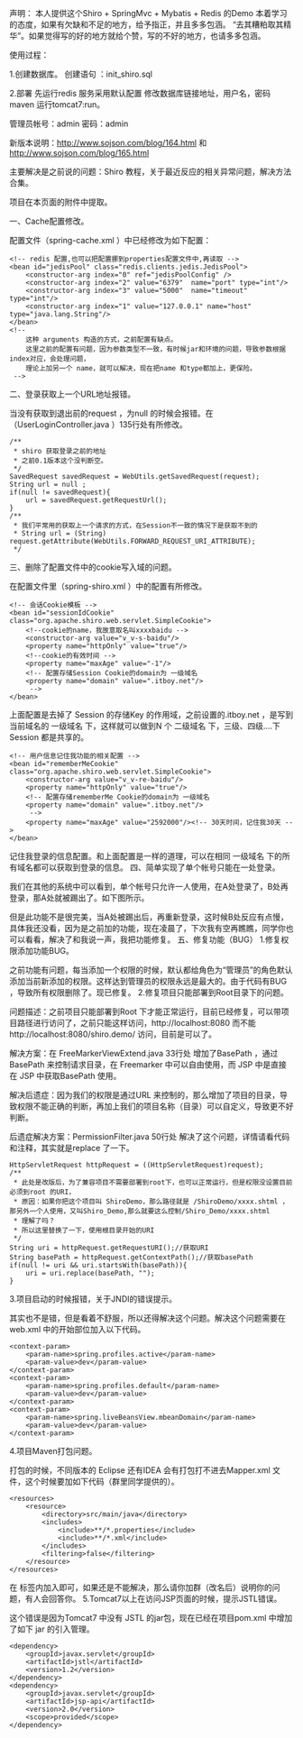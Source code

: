 声明：
本人提供这个Shiro + SpringMvc + Mybatis + Redis 的Demo 本着学习的态度，如果有欠缺和不足的地方，给予指正，并且多多包涵。
“去其糟粕取其精华”。如果觉得写的好的地方就给个赞，写的不好的地方，也请多多包涵。

使用过程：

1.创建数据库。
创建语句		   ：init_shiro.sql


2.部署
先运行redis 服务采用默认配置
修改数据库链接地址，用户名，密码
maven 运行tomcat7:run。


管理员帐号：admin
密码：admin


新版本说明：http://www.sojson.com/blog/164.html 和 http://www.sojson.com/blog/165.html


主要解决是之前说的问题：Shiro 教程，关于最近反应的相关异常问题，解决方法合集。

项目在本页面的附件中提取。

一、Cache配置修改。

配置文件（spring-cache.xml ）中已经修改为如下配置：

    <!-- redis 配置,也可以把配置挪到properties配置文件中,再读取 -->
    <bean id="jedisPool" class="redis.clients.jedis.JedisPool">
    	<constructor-arg index="0" ref="jedisPoolConfig" />
        <constructor-arg index="2" value="6379"  name="port" type="int"/>
        <constructor-arg index="3" value="5000"  name="timeout" type="int"/>
        <constructor-arg index="1" value="127.0.0.1" name="host" type="java.lang.String"/>
    </bean>
    <!-- 
    	这种 arguments 构造的方式，之前配置有缺点。
    	这里之前的配置有问题，因为参数类型不一致，有时候jar和环境的问题，导致参数根据index对应，会处理问题，
    	理论上加另一个 name，就可以解决，现在把name 和type都加上，更保险。
     -->

二、登录获取上一个URL地址报错。

当没有获取到退出前的request ，为null 的时候会报错。在（UserLoginController.java  ）135行处有所修改。

    /**
     * shiro 获取登录之前的地址
     * 之前0.1版本这个没判断空。
     */
    SavedRequest savedRequest = WebUtils.getSavedRequest(request);
    String url = null ;
    if(null != savedRequest){
    	url = savedRequest.getRequestUrl();
    }
    /**
     * 我们平常用的获取上一个请求的方式，在Session不一致的情况下是获取不到的
     * String url = (String) request.getAttribute(WebUtils.FORWARD_REQUEST_URI_ATTRIBUTE);
     */

三、删除了配置文件中的cookie写入域的问题。

在配置文件里（spring-shiro.xml ）中的配置有所修改。

    <!-- 会话Cookie模板 -->
    <bean id="sessionIdCookie" class="org.apache.shiro.web.servlet.SimpleCookie">
    	<!--cookie的name，我故意取名叫xxxxbaidu -->
        <constructor-arg value="v_v-s-baidu"/>
        <property name="httpOnly" value="true"/>
        <!--cookie的有效时间 -->
        <property name="maxAge" value="-1"/>
        <!-- 配置存储Session Cookie的domain为 一级域名
        <property name="domain" value=".itboy.net"/>
         -->
    </bean>

上面配置是去掉了 Session  的存储Key 的作用域，之前设置的.itboy.net  ，是写到当前域名的 一级域名  下，这样就可以做到N 个 二级域名  下，三级、四级....下 Session  都是共享的。

    <!-- 用户信息记住我功能的相关配置 -->
    <bean id="rememberMeCookie" class="org.apache.shiro.web.servlet.SimpleCookie">
        <constructor-arg value="v_v-re-baidu"/>
        <property name="httpOnly" value="true"/>
        <!-- 配置存储rememberMe Cookie的domain为 一级域名
        <property name="domain" value=".itboy.net"/>
         -->
        <property name="maxAge" value="2592000"/><!-- 30天时间，记住我30天 -->
    </bean>

记住我登录的信息配置。和上面配置是一样的道理，可以在相同 一级域名  下的所有域名都可以获取到登录的信息。
四、简单实现了单个帐号只能在一处登录。

我们在其他的系统中可以看到，单个帐号只允许一人使用，在A处登录了，B处再登录，那A处就被踢出了。如下图所示。

但是此功能不是很完美，当A处被踢出后，再重新登录，这时候B处反应有点慢，具体我还没看，因为是之前加的功能，现在凌晨了，下次我有空再瞧瞧，同学你也可以看看，解决了和我说一声，我把功能修复。
五、修复功能（BUG）
1.修复权限添加功能BUG。

之前功能有问题，每当添加一个权限的时候，默认都给角色为“管理员”的角色默认添加当前新添加的权限。这样达到管理员的权限永远是最大的。由于代码有BUG ，导致所有权限删除了。现已修复。
2.修复项目只能部署到Root目录下的问题。

问题描述：之前项目只能部署到Root 下才能正常运行，目前已经修复，可以带项目路径进行访问了，之前只能这样访问，http://localhost:8080  而不能http://localhost:8080/shiro.demo/ 访问，目前是可以了。

解决方案：在 FreeMarkerViewExtend.java 33行处 增加了BasePath ，通过BasePath 来控制请求目录，在 Freemarker  中可以自由使用，而 JSP  中是直接在 JSP  中获取BasePath 使用。

解决后遗症：因为我们的权限是通过URL 来控制的，那么增加了项目的目录，导致权限不能正确的判断，再加上我们的项目名称（目录）可以自定义，导致更不好判断。

后遗症解决方案：PermissionFilter.java 50行处 解决了这个问题，详情请看代码和注释，其实就是replace 了一下。

    HttpServletRequest httpRequest = ((HttpServletRequest)request);
    /**
     * 此处是改版后，为了兼容项目不需要部署到root下，也可以正常运行，但是权限没设置目前必须到root 的URI，
     * 原因：如果你把这个项目叫 ShiroDemo，那么路径就是 /ShiroDemo/xxxx.shtml ，那另外一个人使用，又叫Shiro_Demo,那么就要这么控制/Shiro_Demo/xxxx.shtml 
     * 理解了吗？
     * 所以这里替换了一下，使用根目录开始的URI
     */
    String uri = httpRequest.getRequestURI();//获取URI
    String basePath = httpRequest.getContextPath();//获取basePath
    if(null != uri && uri.startsWith(basePath)){
    	uri = uri.replace(basePath, "");
    }

3.项目启动的时候报错，关于JNDI的错误提示。

其实也不是错，但是看着不舒服，所以还得解决这个问题。解决这个问题需要在web.xml 中的开始部位加入以下代码。

    <context-param>
    	<param-name>spring.profiles.active</param-name>
    	<param-value>dev</param-value>
    </context-param>
    <context-param>
    	<param-name>spring.profiles.default</param-name>
    	<param-value>dev</param-value>
    </context-param>
    <context-param>
    	<param-name>spring.liveBeansView.mbeanDomain</param-name>
    	<param-value>dev</param-value>
    </context-param>

4.项目Maven打包问题。

打包的时候，不同版本的 Eclipse  还有IDEA 会有打包打不进去Mapper.xml 文件，这个时候要加如下代码（群里同学提供的）。

    <resources>
    	<resource>
    		<directory>src/main/java</directory>
    		<includes>
    			<include>**/*.properties</include>
    			<include>**/*.xml</include>
    		</includes>
    		<filtering>false</filtering>
    	</resource>
    </resources>

在<build> 标签内加入即可，如果还是不能解决，那么请你加群（改名后）说明你的问题，有人会回答你。
5.Tomcat7以上在访问JSP页面的时候，提示JSTL错误。

这个错误是因为Tomcat7 中没有 JSTL  的jar包，现在已经在项目pom.xml 中增加了如下 jar  的引入管理。

    <dependency>
    	<groupId>javax.servlet</groupId>
    	<artifactId>jstl</artifactId>
    	<version>1.2</version>
    </dependency>
    <dependency>
    	<groupId>javax.servlet</groupId>
    	<artifactId>jsp-api</artifactId>
    	<version>2.0</version>
    	<scope>provided</scope>
    </dependency>



